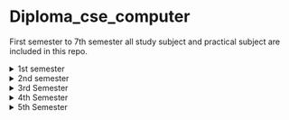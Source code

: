 # Diploma_cse_computer
First semester to 7th semester all study subject and practical subject are included in this repo.

<details> <summary>1st semester</summary> 

| Subject | Subject Code |
| -------- | -------- |
| Bangla-1 | 25711 |
| English 1 | 25712 |
| Mathematics 1 | 25911 |
| physics-1 | 25912 |
| Basic Electricity | 26711 |

### Only Practical Subjects
| Subject | Subject Code |
| -------- | -------- |
| Engineering Drawing | 25711 |
| Microsoft Office application | 25712 |

### writing and practical subjects
| Subject | Subject Code |
| -------- | -------- |
| Mathematics 1 | 25911 |
| physics-1 | 25912 |
| Basic Electricity | 26711 |

Total Books = 7


</Details>

<details> <summary>2nd semester</summary> 


| Subject Name                                 | Subject Code |
  | ------------------------------------------- | ------------ |
  | Bangla - II                                  | 25721        |
  | English - II                                | 25722        |
  | Mathematics - II                            | 25921        |
  | Physics - II                                | 25922        |
  | Python Programming                          | 26621        |
  | Basic Electronics                           | 26811        |
  
  ### Only Practical Subjects
| Subject | Subject Code |
| -------- | -------- |
| Physical Education & Life Skills Development | 25812        |
| Computer Graphics Design - I                | 26622        |
  
  

### writing and practical subjects
| Subject | Subject Code |
| -------- | -------- |
| Mathematics - II                            | 25921        |
  | Physics - II                                | 25922        |
  | Python Programming                          | 26621        |
  | Basic Electronics                           | 26811        |
  
Total Books = 8



</Details>


<details>
  <summary>3rd Semester</summary>

  | Subject Name                               | Subject Code |
  | ----------------------------------------- | ------------ |
  | Social Science                             | 25811        |
  | Chemistry                                  | 25913        |
  | Mathematics-III                            | 25931        |
  | Application Development Using Python      | 26631        |
  | IT Support Services                        | 26633        |
  | Digital Electronics-I                      | 26831        |

  
  ### Only Practical Subjects
    
  | Subject Name                               | Subject Code |
  | ----------------------------------------- | ------------ |
  | Computer Graphics Design-II               | 26632        |
  


  
### writing and practical subjects
 | Subject Name                               | Subject Code |
  | ----------------------------------------- | ------------ |
  | Social Science                             | 25811        |
  | Chemistry                                  | 25913        |
  | Mathematics-III                            | 25931        |
  | Application Development Using Python      | 26631        |
  | IT Support Services                        | 26633        |
  | Digital Electronics-I                      | 26831        |


  Total Books= 7
  
</details>

<details>
  <summary>4th Semester</summary>

  | Subject Name                               | Subject Code |
  | ----------------------------------------- | ------------ |
  | Business Communication                     | 25831        |
  | Data Structure & Algorithm                 | 26642        |
  | Computer Peripherals & Interfacing         | 26643        |
  | Web Design & Development-I                 | 26644        |
  | Digital Electronics-II                     | 26841        |
  | Environmental Studies                      | 29041        |


  
  ### Only Practical Subjects
  
   | Subject Name                               | Subject Code |
  | ----------------------------------------- | ------------ |
  | Java Programming                           | 26641        |
  

  
### writing and practical subjects
 | Subject Name                               | Subject Code |
  | ----------------------------------------- | ------------ |
  | Business Communication                     | 25831        |
  | Data Structure & Algorithm                 | 26642        |
  | Computer Peripherals & Interfacing         | 26643        |
  | Web Design & Development-I                 | 26644        |
  | Digital Electronics-II                     | 26841        |
  | Environmental Studies                      | 29041        |

  Total Books = 7

</details>

<details>
  <summary>5th Semester</summary>

  | Subject Name                               | Subject Code |
  | ----------------------------------------- | ------------ |
  | Accounting                                  | 25841        |
  | Application Development Using Java         | 26651        |
  | Web Design & Development-II                | 26652        |
  | Computer Architecture & Microprocessor     | 26653        |
  | Data Communication                         | 26654        |
  | Operating System                           | 26655        |
  | Project Work-I                             | 26656        |



</details>





